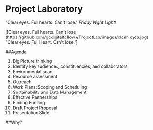 # Project Laboratory

“Clear eyes. Full hearts. Can't lose."
*Friday Night Lights*

![Clear eyes. Full hearts. Can't lose. (https://github.com/gcdigitalfellows/ProjectLab/images/clear-eyes.jpg) "Clear eyes. Full Heart. Can't lose."]

##Agenda
1. Big Picture thinking
2. Identify key audiences, constituencies, and collaborators
3. Environmental scan
4. Resource assessment
5. Outreach 
6. Work Plans: Scoping and Scheduling
7. Sustainability and Data Management
8. Effective Partnerships
9. Finding Funding
10. Draft Project Proposal
11. Presentation Slide

##Why?
